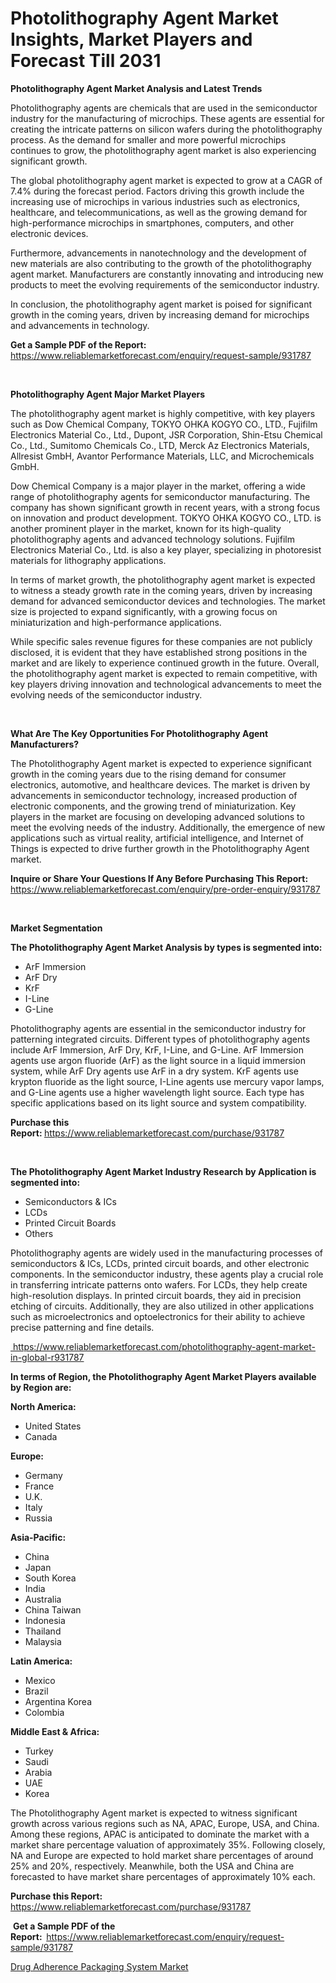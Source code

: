 <p><h1>Photolithography Agent Market Insights, Market Players and Forecast Till 2031</h1></p><p><strong>Photolithography Agent Market Analysis and Latest Trends</strong></p>
<p><p>Photolithography agents are chemicals that are used in the semiconductor industry for the manufacturing of microchips. These agents are essential for creating the intricate patterns on silicon wafers during the photolithography process. As the demand for smaller and more powerful microchips continues to grow, the photolithography agent market is also experiencing significant growth.</p><p>The global photolithography agent market is expected to grow at a CAGR of 7.4% during the forecast period. Factors driving this growth include the increasing use of microchips in various industries such as electronics, healthcare, and telecommunications, as well as the growing demand for high-performance microchips in smartphones, computers, and other electronic devices.</p><p>Furthermore, advancements in nanotechnology and the development of new materials are also contributing to the growth of the photolithography agent market. Manufacturers are constantly innovating and introducing new products to meet the evolving requirements of the semiconductor industry.</p><p>In conclusion, the photolithography agent market is poised for significant growth in the coming years, driven by increasing demand for microchips and advancements in technology.</p></p>
<p><strong>Get a Sample PDF of the Report:&nbsp;</strong> <a href="https://www.reliablemarketforecast.com/enquiry/request-sample/931787">https://www.reliablemarketforecast.com/enquiry/request-sample/931787</a></p>
<p>&nbsp;</p>
<p><strong>Photolithography Agent Major Market Players</strong></p>
<p><p>The photolithography agent market is highly competitive, with key players such as Dow Chemical Company, TOKYO OHKA KOGYO CO., LTD., Fujifilm Electronics Material Co., Ltd., Dupont, JSR Corporation, Shin-Etsu Chemical Co., Ltd., Sumitomo Chemicals Co., LTD, Merck Az Electronics Materials, Allresist GmbH, Avantor Performance Materials, LLC, and Microchemicals GmbH.</p><p>Dow Chemical Company is a major player in the market, offering a wide range of photolithography agents for semiconductor manufacturing. The company has shown significant growth in recent years, with a strong focus on innovation and product development. TOKYO OHKA KOGYO CO., LTD. is another prominent player in the market, known for its high-quality photolithography agents and advanced technology solutions. Fujifilm Electronics Material Co., Ltd. is also a key player, specializing in photoresist materials for lithography applications.</p><p>In terms of market growth, the photolithography agent market is expected to witness a steady growth rate in the coming years, driven by increasing demand for advanced semiconductor devices and technologies. The market size is projected to expand significantly, with a growing focus on miniaturization and high-performance applications.</p><p>While specific sales revenue figures for these companies are not publicly disclosed, it is evident that they have established strong positions in the market and are likely to experience continued growth in the future. Overall, the photolithography agent market is expected to remain competitive, with key players driving innovation and technological advancements to meet the evolving needs of the semiconductor industry.</p></p>
<p>&nbsp;</p>
<p><strong>What Are The Key Opportunities For Photolithography Agent Manufacturers?</strong></p>
<p><p>The Photolithography Agent market is expected to experience significant growth in the coming years due to the rising demand for consumer electronics, automotive, and healthcare devices. The market is driven by advancements in semiconductor technology, increased production of electronic components, and the growing trend of miniaturization. Key players in the market are focusing on developing advanced solutions to meet the evolving needs of the industry. Additionally, the emergence of new applications such as virtual reality, artificial intelligence, and Internet of Things is expected to drive further growth in the Photolithography Agent market.</p></p>
<p><strong>Inquire or Share Your Questions If Any Before Purchasing This Report:</strong> <a href="https://www.reliablemarketforecast.com/enquiry/pre-order-enquiry/931787">https://www.reliablemarketforecast.com/enquiry/pre-order-enquiry/931787</a></p>
<p>&nbsp;</p>
<p><strong>Market Segmentation</strong></p>
<p><strong>The Photolithography Agent Market Analysis by types is segmented into:</strong></p>
<p><ul><li>ArF Immersion</li><li>ArF Dry</li><li>KrF</li><li>I-Line</li><li>G-Line</li></ul></p>
<p><p>Photolithography agents are essential in the semiconductor industry for patterning integrated circuits. Different types of photolithography agents include ArF Immersion, ArF Dry, KrF, I-Line, and G-Line. ArF Immersion agents use argon fluoride (ArF) as the light source in a liquid immersion system, while ArF Dry agents use ArF in a dry system. KrF agents use krypton fluoride as the light source, I-Line agents use mercury vapor lamps, and G-Line agents use a higher wavelength light source. Each type has specific applications based on its light source and system compatibility.</p></p>
<p><strong>Purchase this Report:&nbsp;</strong><a href="https://www.reliablemarketforecast.com/purchase/931787">https://www.reliablemarketforecast.com/purchase/931787</a></p>
<p>&nbsp;</p>
<p><strong>The Photolithography Agent Market Industry Research by Application is segmented into:</strong></p>
<p><ul><li>Semiconductors & ICs</li><li>LCDs</li><li>Printed Circuit Boards</li><li>Others</li></ul></p>
<p><p>Photolithography agents are widely used in the manufacturing processes of semiconductors & ICs, LCDs, printed circuit boards, and other electronic components. In the semiconductor industry, these agents play a crucial role in transferring intricate patterns onto wafers. For LCDs, they help create high-resolution displays. In printed circuit boards, they aid in precision etching of circuits. Additionally, they are also utilized in other applications such as microelectronics and optoelectronics for their ability to achieve precise patterning and fine details.</p></p>
<p><a href="https://www.reliablemarketforecast.com/photolithography-agent-market-in-global-r931787">&nbsp;https://www.reliablemarketforecast.com/photolithography-agent-market-in-global-r931787</a></p>
<p><strong>In terms of Region, the Photolithography Agent Market Players available by Region are:</strong></p>
<p>
    <p> <strong> North America: </strong>
        <ul>
            <li>United States</li>
            <li>Canada</li>
        </ul>
        </p> 
    <p> <strong> Europe: </strong>
        <ul>
            <li>Germany</li>
            <li>France</li>
            <li>U.K.</li>
            <li>Italy</li>
            <li>Russia</li>
        </ul>
        </p> 
    <p> <strong> Asia-Pacific: </strong>
        <ul>
            <li>China</li>
            <li>Japan</li>
            <li>South Korea</li>
            <li>India</li>
            <li>Australia</li>
            <li>China Taiwan</li>
            <li>Indonesia</li>
            <li>Thailand</li>
            <li>Malaysia</li>
        </ul>
        </p> 
    <p> <strong> Latin America: </strong>
        <ul>
            <li>Mexico</li>
            <li>Brazil</li>
            <li>Argentina Korea</li>
            <li>Colombia</li>
        </ul>
        </p> 
    <p> <strong> Middle East & Africa: </strong>
        <ul>
            <li>Turkey</li>
            <li>Saudi</li>
            <li>Arabia</li>
            <li>UAE</li>
            <li>Korea</li>
        </ul>
    </p>
    </p>
<p><p>The Photolithography Agent market is expected to witness significant growth across various regions such as NA, APAC, Europe, USA, and China. Among these regions, APAC is anticipated to dominate the market with a market share percentage valuation of approximately 35%. Following closely, NA and Europe are expected to hold market share percentages of around 25% and 20%, respectively. Meanwhile, both the USA and China are forecasted to have market share percentages of approximately 10% each.</p></p>
<p><strong>Purchase this Report: </strong><a href="https://www.reliablemarketforecast.com/purchase/931787">https://www.reliablemarketforecast.com/purchase/931787</a></p>
<p>&nbsp;<strong>Get a Sample PDF of the Report:&nbsp;&nbsp;</strong><a href="https://www.reliablemarketforecast.com/enquiry/request-sample/931787">https://www.reliablemarketforecast.com/enquiry/request-sample/931787</a></p>
<p><strong></strong></p>
<p><p><a href="https://github.com/RoccoManning/Market-Research-Report-List-6/blob/main/drug-adherence-packaging-system-market.md">Drug Adherence Packaging System Market</a></p></p>